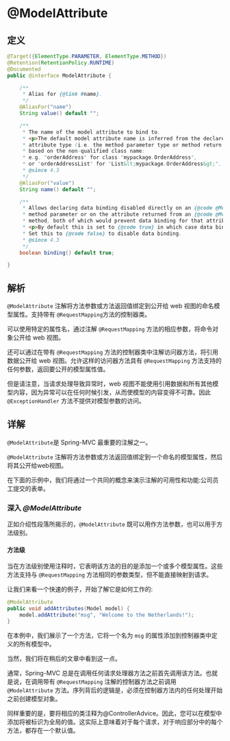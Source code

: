 # @ModelAttribute

## 定义

```java
@Target({ElementType.PARAMETER, ElementType.METHOD})
@Retention(RetentionPolicy.RUNTIME)
@Documented
public @interface ModelAttribute {

    /**
     * Alias for {@link #name}.
     */
    @AliasFor("name")
    String value() default "";

    /**
     * The name of the model attribute to bind to.
     * <p>The default model attribute name is inferred from the declared
     * attribute type (i.e. the method parameter type or method return type),
     * based on the non-qualified class name:
     * e.g. "orderAddress" for class "mypackage.OrderAddress",
     * or "orderAddressList" for "List&lt;mypackage.OrderAddress&gt;".
     * @since 4.3
     */
    @AliasFor("value")
    String name() default "";

    /**
     * Allows declaring data binding disabled directly on an {@code @ModelAttribute}
     * method parameter or on the attribute returned from an {@code @ModelAttribute}
     * method, both of which would prevent data binding for that attribute.
     * <p>By default this is set to {@code true} in which case data binding applies.
     * Set this to {@code false} to disable data binding.
     * @since 4.3
     */
    boolean binding() default true;

}
```

## 解析

`@ModelAttribute`  注解将方法参数或方法返回值绑定到公开给 web 视图的命名模型属性。支持带有 `@RequestMapping`方法的控制器类。

可以使用特定的属性名，通过注解 `@RequestMapping` 方法的相应参数，将命令对象公开给 web 视图。

还可以通过在带有 `@RequestMapping` 方法的控制器类中注解访问器方法，将引用数据公开给 web 视图。允许这样的访问器方法具有 `@RequestMapping` 方法支持的任何参数，返回要公开的模型属性值。

但是请注意，当请求处理导致异常时，web 视图不能使用引用数据和所有其他模型内容，因为异常可以在任何时候引发，从而使模型的内容变得不可靠。因此 `@ExceptionHandler` 方法不提供对模型参数的访问。

## 详解

`@ModelAttribute`是 Spring-MVC 最重要的注解之一。

`@ModelAttribute` 注解将方法参数或方法返回值绑定到一个命名的模型属性，然后将其公开给web视图。

在下面的示例中，我们将通过一个共同的概念来演示注解的可用性和功能:公司员工提交的表单。

### 深入 _**@ModelAttribute**_

正如介绍性段落所揭示的，`@ModelAttribute` 既可以用作方法参数，也可以用于方法级别。

#### 方法级

当在方法级别使用注释时，它表明该方法的目的是添加一个或多个模型属性。这些方法支持与 `@RequestMapping` 方法相同的参数类型，但不能直接映射到请求。

让我们来看一个快速的例子，开始了解它是如何工作的:

```java
@ModelAttribute
public void addAttributes(Model model) {
    model.addAttribute("msg", "Welcome to the Netherlands!");
}
```

在本例中，我们展示了一个方法，它将一个名为 `msg` 的属性添加到控制器类中定义的所有模型中。

当然，我们将在稍后的文章中看到这一点。

通常，Spring-MVC 总是在调用任何请求处理器方法之前首先调用该方法。也就是说，在调用带有 `@RequestMapping` 注解的控制器方法之前调用 `@ModelAttribute` 方法。序列背后的逻辑是，必须在控制器方法内的任何处理开始之前创建模型对象。

同样重要的是，要将相应的类注释为@ControllerAdvice。因此，您可以在模型中添加将被标识为全局的值。这实际上意味着对于每个请求，对于响应部分中的每个方法，都存在一个默认值。

